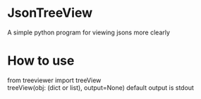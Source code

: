 # JsonTreeView
  A simple python program for viewing jsons more clearly
  
 # How to use
  from treeviewer import treeView<br>
  treeView(obj: (dict or list), output=None) default output is stdout
